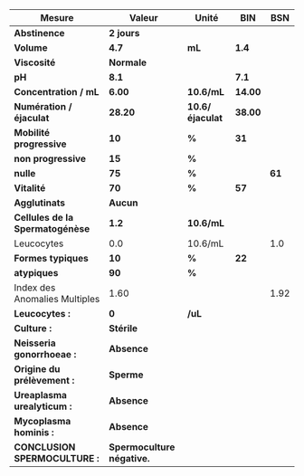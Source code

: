 |              Mesure             |           Valeur          |      Unité      |   BIN   |  BSN |
|---------------------------------|---------------------------|-----------------|---------|------|
|          **Abstinence**         |        **2 jours**        |                 |         |      |
|            **Volume**           |          **4.7**          |      **mL**     | **1.4** |      |
|          **Viscosité**          |        **Normale**        |                 |         |      |
|              **pH**             |          **8.1**          |                 | **7.1** |      |
|      **Concentration / mL**     |          **6.00**         |   **10.6/mL**   |**14.00**|      |
|    **Numération / éjaculat**    |         **28.20**         |**10.6/éjaculat**|**38.00**|      |
|     **Mobilité progressive**    |           **10**          |      **%**      |  **31** |      |
|       **non progressive**       |           **15**          |      **%**      |         |      |
|            **nulle**            |           **75**          |      **%**      |         |**61**|
|           **Vitalité**          |           **70**          |      **%**      |  **57** |      |
|         **Agglutinats**         |         **Aucun**         |                 |         |      |
|**Cellules de la Spermatogénèse**|          **1.2**          |   **10.6/mL**   |         |      |
|            Leucocytes           |            0.0            |     10.6/mL     |         |  1.0 |
|       **Formes typiques**       |           **10**          |      **%**      |  **22** |      |
|          **atypiques**          |           **90**          |      **%**      |         |      |
|  Index des Anomalies Multiples  |            1.60           |                 |         | 1.92 |
|         **Leucocytes :**        |           **0**           |     **/uL**     |         |      |
|          **Culture :**          |        **Stérile**        |                 |         |      |
|   **Neisseria gonorrhoeae :**   |        **Absence**        |                 |         |      |
|   **Origine du prélèvement :**  |         **Sperme**        |                 |         |      |
|   **Ureaplasma urealyticum :**  |        **Absence**        |                 |         |      |
|     **Mycoplasma hominis :**    |        **Absence**        |                 |         |      |
|  **CONCLUSION SPERMOCULTURE :** |**Spermoculture négative.**|                 |         |      |